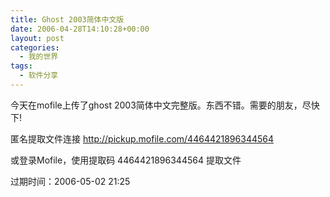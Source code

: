 ```yaml
---
title: Ghost 2003简体中文版
date: 2006-04-28T14:10:28+00:00
layout: post
categories:
  - 我的世界
tags:
  - 软件分享
---
```


今天在mofile上传了ghost 2003简体中文完整版。东西不错。需要的朋友，尽快下!

匿名提取文件连接 <http://pickup.mofile.com/4464421896344564>

或登录Mofile，使用提取码 4464421896344564 提取文件

过期时间：2006-05-02 21:25
